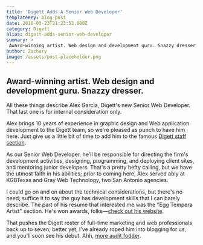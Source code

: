 ```yaml
---
title: 'Digett Adds A Senior Web Developer'
templateKey: blog-post
date: 2010-03-23T21:23:52.000Z
category: Digett
alias: digett-adds-senior-web-developer
summary: > 
 Award-winning artist. Web design and development guru. Snazzy dresser. All these things describe Alex Garcia, Digett's new Senior Web Developer. That last one is for internal consideration only. Alex brings 10 years of experience in graphic design and Web application development to the Digett team, so we're pleased as punch to have him here. Just give us a little bit of time to add him to the famous Digett staff section.
author: Zachary
image: /assets/post-placeholder.png
---
```


Award-winning artist. Web design and development guru. Snazzy dresser.
----------------------------------------------------------------------

All these things describe Alex Garcia, Digett's new Senior Web Developer. That last one is for internal consideration only.

Alex brings 10 years of experience in graphic design and Web application development to the Digett team, so we're pleased as punch to have him here. Just give us a little bit of time to add him to the famous [Digett staff section](/about-us/our-firm).

As our Senior Web Developer, he'll be responsible for directing the firm's development activities, designing, programming, and deploying client sites, and mentoring junior developers. That's a pretty hefty calling, but we have the utmost faith in his abilities; prior to coming here, Alex served ably at KGBTexas and Gray Web Technology, two San Antonio agencies.

I could go on and on about the technical considerations, but there's no need; suffice it to say the guy has development skills that I can barely describe. The part of his resume that interested me was the "Egg Tempera Artist" section. He's won awards, folks—[check out his website](http://www.alexgarciafineart.com/).

That pushes the Digett roster of full-time marketing and web professionals back up to seven; better yet, I've already roped him into blogging for us, and you'll soon see his debut. Ahh, [more audit fodder](/2010/02/23/building-case-content-audit).